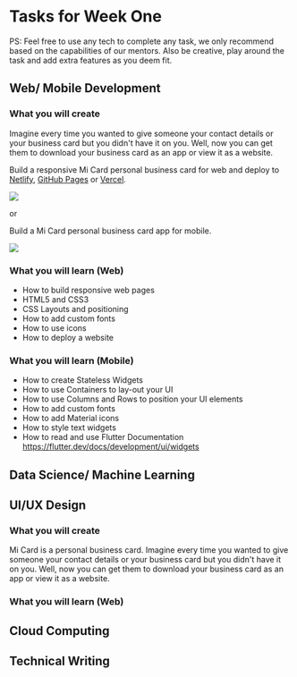 # Tasks for Week One

PS: Feel free to use any tech to complete any task, we only recommend based on the capabilities of our mentors. Also be creative, play around the task and add extra features as you deem fit.

## Web/ Mobile Development

### What you will create

Imagine every time you wanted to give someone your contact details or your business card but you didn't have it on you. Well, now you can get them to download your business card as an app or view it as a website.

Build a responsive Mi Card personal business card for web and deploy to [Netlify](https://netlify.com/), [GitHub Pages](https://pages.github.com/) or [Vercel](https://vercel.com).

![](https://github.com/devclokoja/weekly-challenges/blob/master/_assets/web01.png?raw=true)

or

Build a Mi Card personal business card app for mobile.

![](https://github.com/devclokoja/weekly-challenges/blob/master/_assets/mobile01.png?raw=true)

### What you will learn (Web)

- How to build responsive web pages
- HTML5 and CSS3
- CSS Layouts and positioning
- How to add custom fonts
- How to use icons
- How to deploy a website

### What you will learn (Mobile)

- How to create Stateless Widgets
- How to use Containers to lay-out your UI
- How to use Columns and Rows to position your UI elements
- How to add custom fonts
- How to add Material icons
- How to style text widgets
- How to read and use Flutter Documentation https://flutter.dev/docs/development/ui/widgets

## Data Science/ Machine Learning

## UI/UX Design

### What you will create

Mi Card is a personal business card. Imagine every time you wanted to give someone your contact details or your business card but you didn't have it on you. Well, now you can get them to download your business card as an app or view it as a website.

### What you will learn (Web)

## Cloud Computing

## Technical Writing

